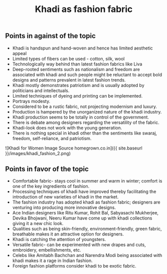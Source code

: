 ﻿---
layout: page
sidebar: right
breadcrumb: true
#
# Content
#
subheadline: "Adopt khadi and step towards self reliant India"
title: "Khadi as fashion fabric"
teaser: "Khadi fabric and its use. Due to its various pros and cons, Khadi has been a matter debate and discussion"
meta_description: GD Topic with points in favour and in against of use and popularity of Khadi fabric. Useful for preparation of Fashion college entrance exams.
categories:
  - resources
  - gd-topics
tags:
  - GD/PI
  - GD Topic
  - Khadi fabric
#
# Styling
#
image:
    title: khadi_fashion_homegrown.co.in_c8wxuw.png
    caption: Khadi as fashion fabric
    caption_url: http://www.dealhome.in
#thumb:
#    homepage:
#    caption:
#    caption_url:
---

## Points in against of the topic

<!--Khadi; Image Courtesy: www.dealhome.in-->

* Khadi is handspun and hand-woven and hence has limited aesthetic appeal
* Limited types of fibers can be used - cotton, silk, wool
* Technologically way behind than latest fashion fabrics like Liva
* Deep-rooted sentiments such as nationalism and freedom are associated with khadi and such people might be reluctant to accept bold designs and patterns prevalent in latest fashion trends.
* Khadi mostly demonstrates patriotism and is usually adopted by politicians and intellectuals.
* Limited techniques of dyeing and printing can be implemented.
* Portrays modesty.
* Considered to be a rustic fabric, not projecting modernism and luxury.
* Production is hampered by the unorganized nature of the khadi industry.
* Khadi production seems to be totally in control of the government.
* There is debate among designers regarding the versatility of the fabric.
* Khadi-look does not work with the young generation.
* There is nothing special in khadi other than the sentiments like swaraj, freedom, self-reliance, and patriotism.



<!--Khadi Fashion; Image Courtesy: indiaempire.com-->

![Khadi for Women Image Source homegrown.co.in]({{ site.baseurl }}/images/khadi_fashion_2.png)





## Points in favor of the topic

* Comfortable fabric- stays cool in summer and warm in winter; comfort is one of the key ingredients of fashion.
* Processing techniques of khadi have improved thereby facilitating the introduction of new varieties of khadi in the market.
* The fashion industry has adopted khadi as fashion fabric; designers are venturing into producing more innovative designs.
* Ace Indian designers like Ritu Kumar, Rohit Bal, Sabyasachi Mukherjee, Devika Bhojwani, Neeru Kumar have come up with khadi collections giving it a new chic look.
* Qualities such as being skin-friendly, environment-friendly, green fabric, breathable makes it an attractive option for designers.
* Khadi is catching the attention of youngsters.
* Versatile fabric- can be experimented with new drapes and cuts, embroidery, embellishments, etc.
* Celebs like Amitabh Bachchan and Narendra Modi being associated with khadi makes it a rage in Indian fashion. 
* Foreign fashion platforms consider khadi to be exotic fabric.
